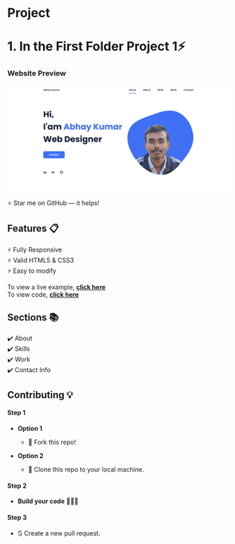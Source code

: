 # Project
# 1. In the First Folder Project 1⚡️ 


### Website Preview
<p align="center"> 
  <kbd>
   <a href="https://ak-0283.github.io" target="_blank"><img src="Project 1/page.png">
  </a>
  </kbd>
</p>

:star: Star me on GitHub — it helps!

## Features 📋
⚡️ Fully Responsive\
⚡️ Valid HTML5 & CSS3\
⚡️ Easy to modify

To view a live example, **[click here](https://ak-0283.github.io/Projects/Project%201/)**
<br>
To view code, **[click here](https://github.com/ak-0283/Projects/tree/main/Project%201)**

## Sections 📚
✔️ About \
✔️ Skills \
✔️ Work\
✔️ Contact Info

## Contributing 💡
#### Step 1

- **Option 1**
    - 🍴 Fork this repo!

- **Option 2**
    - 👯 Clone this repo to your local machine.


#### Step 2

- **Build your code** 🔨🔨🔨

#### Step 3

- 🔃 Create a new pull request.
